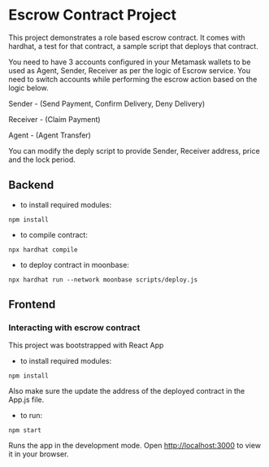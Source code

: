 # Escrow Contract Project

This project demonstrates a role based escrow contract. It comes with hardhat, a test for that contract, a sample script that deploys that contract.

You need to have 3 accounts configured in your Metamask wallets to be used as Agent, Sender, Receiver as per the logic of Escrow service. You need to switch accounts while performing the escrow action based on the logic below.

Sender - (Send Payment, Confirm Delivery, Deny Delivery)

Receiver - (Claim Payment)

Agent - (Agent Transfer)

You can modify the deply script to provide Sender, Receiver address, price and the lock period.

## Backend
- to install required modules:
```shell
npm install
```
- to compile contract:
```shell
npx hardhat compile
```


- to deploy contract in moonbase:
```shell
npx hardhat run --network moonbase scripts/deploy.js
```

## Frontend
### Interacting with escrow contract
This project was bootstrapped with React App


- to install required modules:
```shell
npm install
```
Also make sure the update the address of the deployed contract in the App.js file.

- to run:
```shell
npm start
```
Runs the app in the development mode.
Open [http://localhost:3000](http://localhost:3000) to view it in your browser.

